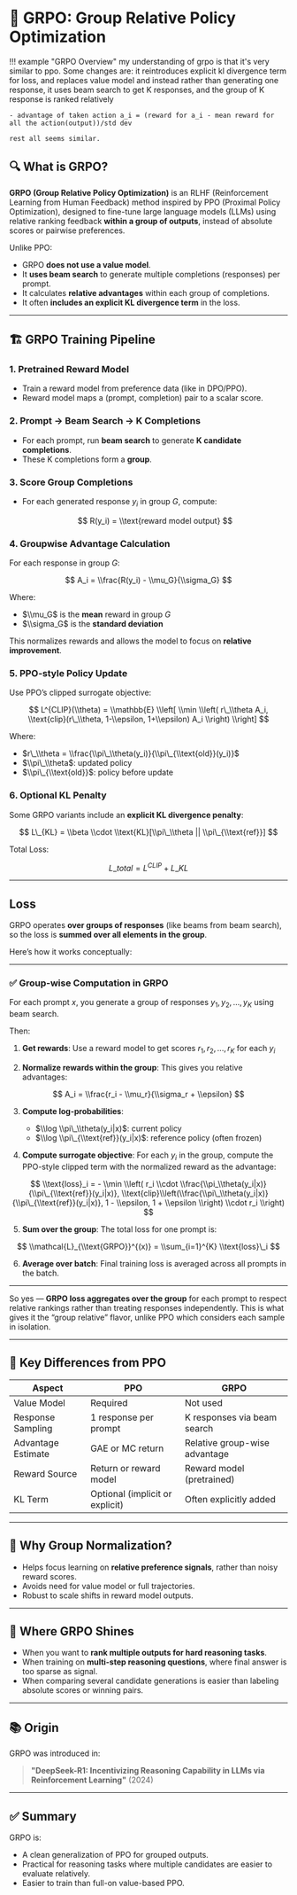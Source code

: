 # 🧠 GRPO: Group Relative Policy Optimization

!!! example "GRPO Overview"
	my understanding of grpo is that it's very similar to ppo. Some changes are: it reintroduces explicit kl divergence term for loss, and replaces value model and instead rather than generating one response, it uses beam search to get K responses, and the group of K response is ranked relatively

	- advantage of taken action a_i = (reward for a_i - mean reward for all the action(output))/std dev

	rest all seems similar.


## 🔍 What is GRPO?

**GRPO (Group Relative Policy Optimization)** is an RLHF (Reinforcement Learning from Human Feedback) method inspired by PPO (Proximal Policy Optimization), designed to fine-tune large language models (LLMs) using relative ranking feedback **within a group of outputs**, instead of absolute scores or pairwise preferences.

Unlike PPO:

- GRPO **does not use a value model**.
- It **uses beam search** to generate multiple completions (responses) per prompt.
- It calculates **relative advantages** within each group of completions.
- It often **includes an explicit KL divergence term** in the loss.

______________________________________________________________________

## 🏗️ GRPO Training Pipeline

### 1. **Pretrained Reward Model**

- Train a reward model from preference data (like in DPO/PPO).
- Reward model maps a (prompt, completion) pair to a scalar score.

### 2. **Prompt → Beam Search → K Completions**

- For each prompt, run **beam search** to generate **K candidate completions**.
- These K completions form a **group**.

### 3. **Score Group Completions**

- For each generated response $y_i$ in group $G$, compute:

  $$
  R(y_i) = \\text{reward model output}
  $$

### 4. **Groupwise Advantage Calculation**

For each response in group $G$:

$$
A_i = \\frac{R(y_i) - \\mu_G}{\\sigma_G}
$$

Where:

- $\\mu_G$ is the **mean** reward in group $G$
- $\\sigma_G$ is the **standard deviation**

This normalizes rewards and allows the model to focus on **relative improvement**.

### 5. **PPO-style Policy Update**

Use PPO’s clipped surrogate objective:

$$
L^{CLIP}(\\theta) = \\mathbb{E} \\left[ \\min \\left( r\_\\theta A_i, \\text{clip}(r\_\\theta, 1-\\epsilon, 1+\\epsilon) A_i \\right) \\right]
$$

Where:

- $r\_\\theta = \\frac{\\pi\_\\theta(y_i)}{\\pi\_{\\text{old}}(y_i)}$
- $\\pi\_\\theta$: updated policy
- $\\pi\_{\\text{old}}$: policy before update

### 6. **Optional KL Penalty**

Some GRPO variants include an **explicit KL divergence penalty**:

$$
L\_{KL} = \\beta \\cdot \\text{KL}[\\pi\_\\theta || \\pi\_{\\text{ref}}]
$$

Total Loss:

$$
L\_{total} = L^{CLIP} + L\_{KL}
$$

______________________________________________________________________

## Loss

GRPO operates **over groups of responses** (like beams from beam search), so the loss is **summed over all elements in the group**.

Here’s how it works conceptually:

______________________________________________________________________

### ✅ Group-wise Computation in GRPO

For each prompt $x$, you generate a group of responses ${y_1, y_2, ..., y_K}$ using beam search.

Then:

1. **Get rewards**:
   Use a reward model to get scores ${r_1, r_2, ..., r_K}$ for each $y_i$

2. **Normalize rewards within the group**:
   This gives you relative advantages:

$$
A_i = \\frac{r_i - \\mu_r}{\\sigma_r + \\epsilon}
$$

3. **Compute log-probabilities**:

   - $\\log \\pi\_\\theta(y_i|x)$: current policy
   - $\\log \\pi\_{\\text{ref}}(y_i|x)$: reference policy (often frozen)

4. **Compute surrogate objective**:
   For each $y_i$ in the group, compute the PPO-style clipped term with the normalized reward as the advantage:

$$
\\text{loss}_i = - \\min \\left( r_i \\cdot \\frac{\\pi_\\theta(y_i|x)}{\\pi\_{\\text{ref}}(y_i|x)}, \\text{clip}\\left(\\frac{\\pi\_\\theta(y_i|x)}{\\pi\_{\\text{ref}}(y_i|x)}, 1 - \\epsilon, 1 + \\epsilon \\right) \\cdot r_i \\right)
$$

5. **Sum over the group**:
   The total loss for one prompt is:

$$
\\mathcal{L}_{\\text{GRPO}}^{(x)} = \\sum_{i=1}^{K} \\text{loss}\_i
$$

6. **Average over batch**:
   Final training loss is averaged across all prompts in the batch.

______________________________________________________________________

So yes — **GRPO loss aggregates over the group** for each prompt to respect relative rankings rather than treating responses independently. This is what gives it the “group relative” flavor, unlike PPO which considers each sample in isolation.

______________________________________________________________________

## 🧪 Key Differences from PPO

| Aspect             | PPO                             | GRPO                          |
| ------------------ | ------------------------------- | ----------------------------- |
| Value Model        | Required                        | Not used                      |
| Response Sampling  | 1 response per prompt           | K responses via beam search   |
| Advantage Estimate | GAE or MC return                | Relative group-wise advantage |
| Reward Source      | Return or reward model          | Reward model (pretrained)     |
| KL Term            | Optional (implicit or explicit) | Often explicitly added        |

______________________________________________________________________

## 🧠 Why Group Normalization?

- Helps focus learning on **relative preference signals**, rather than noisy reward scores.
- Avoids need for value model or full trajectories.
- Robust to scale shifts in reward model outputs.

______________________________________________________________________

## 🤖 Where GRPO Shines

- When you want to **rank multiple outputs for hard reasoning tasks**.
- When training on **multi-step reasoning questions**, where final answer is too sparse as signal.
- When comparing several candidate generations is easier than labeling absolute scores or winning pairs.

______________________________________________________________________

## 📚 Origin

GRPO was introduced in:

> **"DeepSeek-R1: Incentivizing Reasoning Capability in LLMs via Reinforcement Learning"** (2024)

______________________________________________________________________

## ✅ Summary

GRPO is:

- A clean generalization of PPO for grouped outputs.
- Practical for reasoning tasks where multiple candidates are easier to evaluate relatively.
- Easier to train than full-on value-based PPO.
